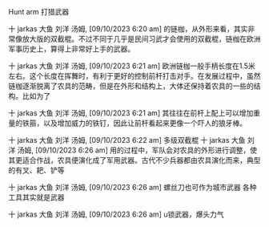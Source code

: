 Hunt arm 打猎武器

十 jarkas 大鱼 刘洋 汤姆, [09/10/2023 6:20 am]
的链枷，从外形来看，其实非常像放大版的双截棍。不过不同于几乎是民间习武才会使用的双截棍，链枷在欧洲军事历史上，算得上非常好上手的武器。

十 jarkas 大鱼 刘洋 汤姆, [09/10/2023 6:21 am]
欧洲链枷一般手柄长度在1.5米左右。这个长度在挥舞时，有利于更好的控制前杆打击对手。在发展过程中，虽然链枷逐渐脱离了农具的范畴，但是在外形和结构上，大体还保持着农具的一些的结构。比如为了

十 jarkas 大鱼 刘洋 汤姆, [09/10/2023 6:21 am]
其往往在前杆上配上可以增加重量的铁箍，以及增加威力的铁钉，因此让前杆看起来更像一个吓人的狼牙棒。

十 jarkas 大鱼 刘洋 汤姆, [09/10/2023 6:22 am]
多级双截棍
十 jarkas 大鱼 刘洋 汤姆, [09/10/2023 6:26 am]
用的过程中，军队会对农具的外形进行调整，使其更适合作战，农具便演化成了军用武器。古代不少兵器都由农具演化而来，典型的有叉、耙、铲等

十 jarkas 大鱼 刘洋 汤姆, [09/10/2023 6:26 am]
螺丝刀也可作为城市武器  各种工具其实就是武器

十 jarkas 大鱼 刘洋 汤姆, [09/10/2023 6:26 am]
u锁武器，爆头力气


